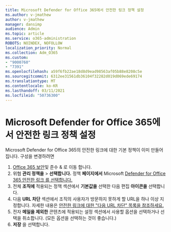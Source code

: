 ```yaml
---
title: Microsoft Defender for Office 365에서 안전한 링크 정책 설정
ms.author: v-jmathew
author: v-jmathew
manager: dansimp
audience: Admin
ms.topic: article
ms.service: o365-administration
ROBOTS: NOINDEX, NOFOLLOW
localization_priority: Normal
ms.collection: Adm_O365
ms.custom:
- "9000760"
- "7391"
ms.openlocfilehash: a59f6fb22ae18d8d9ead98563af05b88e8208c5e
ms.sourcegitcommit: 6312ee31561db36104f32282d019d069ede69174
ms.translationtype: MT
ms.contentlocale: ko-KR
ms.lasthandoff: 03/11/2021
ms.locfileid: "50736300"
---
```

# <a name="set-up-safe-link-policies-in-microsoft-defender-for-office-365"></a>Microsoft Defender for Office 365에서 안전한 링크 정책 설정

Microsoft Defender for Office 365의 안전한 링크에 대한 기본 정책이 이미 만들어집니다. 구성을 변경하려면

1. [Office 365 보안](https://go.microsoft.com/fwlink/p/?linkid=2077143)및 준수 & 로 이동 합니다.
2. 위협 **관리 정책을**  >  **선택합니다.** 정책 **페이지에서** Microsoft [Defender for Office 365 안전한 링크 를 선택합니다.](https://go.microsoft.com/fwlink/?linkid=2101058)
3. 전체 **조직에** 적용되는 정책 섹션에서 **기본값을** 선택한 다음 편집 **아이콘을** 선택합니다.
4. 다음 **URL 차단** 섹션에서 조직의 사용자가 방문하지 못하게 할 URL을 하나 이상 지정합니다. 자세한 내용은 [안전한 링크에 대한 "다음 URL 차단" 목록을 참조하세요.](https://go.microsoft.com/fwlink/?linkid=2092123)
5. 전자 **메일을 제외한** 콘텐츠에 적용되는 설정 섹션에서 사용할 옵션을 선택하거나 선택을 취소합니다. (모든 옵션을 선택하는 것이 좋습니다.)
6. **저장** 을 선택합니다.
